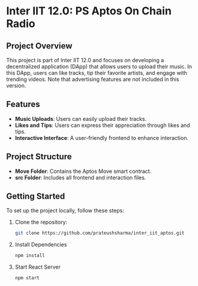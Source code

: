 # Inter IIT 12.0: PS Aptos On Chain Radio

## Project Overview

This project is part of Inter IIT 12.0 and focuses on developing a decentralized application (DApp) that allows users to upload their music. In this DApp, users can like tracks, tip their favorite artists, and engage with trending videos. Note that advertising features are not included in this version.

## Features

- **Music Uploads**: Users can easily upload their tracks.
- **Likes and Tips**: Users can express their appreciation through likes and tips.
- **Interactive Interface**: A user-friendly frontend to enhance interaction.

## Project Structure

- **Move Folder**: Contains the Aptos Move smart contract.
- **src Folder**: Includes all frontend and interaction files.

## Getting Started

To set up the project locally, follow these steps:

1. Clone the repository:
   ```bash
   git clone https://github.com/prateushsharma/inter_iit_aptos.git
2. Install Dependencies
   ```bash
   npm install
3. Start React Server
   ```bash
   npm start
